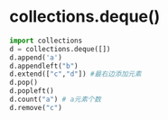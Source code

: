 # collections.deque()

```python
import collections
d = collections.deque([])
d.append('a')
d.appendleft("b")
d.extend(["c","d"]) #最右边添加元素
d.pop()
d.popleft()
d.count("a") # a元素个数
d.remove("c")
```